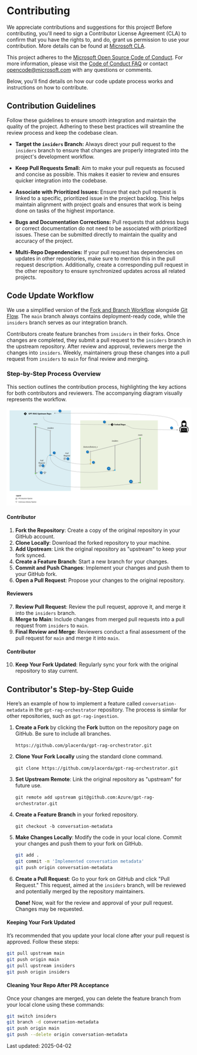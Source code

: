 # Contributing

We appreciate contributions and suggestions for this project! Before contributing, you'll need to sign a Contributor License Agreement (CLA) to confirm that you have the rights to, and do, grant us permission to use your contribution. More details can be found at [Microsoft CLA](https://cla.opensource.microsoft.com).

This project adheres to the [Microsoft Open Source Code of Conduct](https://opensource.microsoft.com/codeofconduct/). For more information, please visit the [Code of Conduct FAQ](https://opensource.microsoft.com/codeofconduct/faq/) or contact [opencode@microsoft.com](mailto:opencode@microsoft.com) with any questions or comments.

Below, you'll find details on how our code update process works and instructions on how to contribute.

## Contribution Guidelines

Follow these guidelines to ensure smooth integration and maintain the quality of the project. Adhering to these best practices will streamline the review process and keep the codebase clean.

- **Target the `insiders` Branch:** Always direct your pull request to the `insiders` branch to ensure that changes are properly integrated into the project's development workflow.
 
- **Keep Pull Requests Small:** Aim to make your pull requests as focused and concise as possible. This makes it easier to review and ensures quicker integration into the codebase.
  
- **Associate with Prioritized Issues:** Ensure that each pull request is linked to a specific, prioritized issue in the project backlog. This helps maintain alignment with project goals and ensures that work is being done on tasks of the highest importance.

- **Bugs and Documentation Corrections:** Pull requests that address bugs or correct documentation do not need to be associated with prioritized issues. These can be submitted directly to maintain the quality and accuracy of the project.

- **Multi-Repo Dependencies:** If your pull request has dependencies on updates in other repositories, make sure to mention this in the pull request description. Additionally, create a corresponding pull request in the other repository to ensure synchronized updates across all related projects.

## Code Update Workflow

We use a simplified version of the [Fork and Branch Workflow](https://blog.scottlowe.org/2015/01/27/using-fork-branch-git-workflow/) alongside [Git Flow](https://nvie.com/posts/a-successful-git-branching-model/). The `main` branch always contains deployment-ready code, while the `insiders` branch serves as our integration branch.

Contributors create feature branches from `insiders` in their forks. Once changes are completed, they submit a pull request to the `insiders` branch in the upstream repository. After review and approval, reviewers merge the changes into `insiders`. Weekly, maintainers group these changes into a pull request from `insiders` to `main` for final review and merging.

### Step-by-Step Process Overview

This section outlines the contribution process, highlighting the key actions for both contributors and reviewers. The accompanying diagram visually represents the workflow.

![git workflow](media/contributing-workflow.png)

#### Contributor

1. **Fork the Repository**: Create a copy of the original repository in your GitHub account.
2. **Clone Locally**: Download the forked repository to your machine.
3. **Add Upstream**: Link the original repository as "upstream" to keep your fork synced.
4. **Create a Feature Branch**: Start a new branch for your changes.
5. **Commit and Push Changes**: Implement your changes and push them to your GitHub fork.
6. **Open a Pull Request**: Propose your changes to the original repository.

#### Reviewers

7. **Review Pull Request**: Review the pull request, approve it, and merge it into the `insiders` branch.
8. **Merge to Main**: Include changes from merged pull requests into a pull request from `insiders` to `main`.
9. **Final Review and Merge**: Reviewers conduct a final assessment of the pull request for `main` and merge it into `main`.

#### Contributor

10. **Keep Your Fork Updated**: Regularly sync your fork with the original repository to stay current.

## Contributor's Step-by-Step Guide

Here’s an example of how to implement a feature called `conversation-metadata` in the `gpt-rag-orchestrator` repository. The process is similar for other repositories, such as `gpt-rag-ingestion`.

1. **Create a Fork** by clicking the **Fork** button on the repository page on GitHub. Be sure to include all branches.

   `https://github.com/placerda/gpt-rag-orchestrator.git`

2. **Clone Your Fork Locally** using the standard clone command.

   `git clone https://github.com/placerda/gpt-rag-orchestrator.git`

3. **Set Upstream Remote**: Link the original repository as "upstream" for future use.

   `git remote add upstream git@github.com:Azure/gpt-rag-orchestrator.git`

4. **Create a Feature Branch** in your forked repository.

   `git checkout -b conversation-metadata`

5. **Make Changes Locally**: Modify the code in your local clone. Commit your changes and push them to your fork on GitHub.

   ```bash
   git add .
   git commit -m 'Implemented conversation metadata'
   git push origin conversation-metadata
   ```

6. **Create a Pull Request**: Go to your fork on GitHub and click "Pull Request." This request, aimed at the `insiders` branch, will be reviewed and potentially merged by the repository maintainers.

   **Done!** Now, wait for the review and approval of your pull request. Changes may be requested.
 
#### Keeping Your Fork Updated

It’s recommended that you update your local clone after your pull request is approved. Follow these steps:

```bash
git pull upstream main
git push origin main
git pull upstream insiders
git push origin insiders
```

#### Cleaning Your Repo After PR Acceptance

Once your changes are merged, you can delete the feature branch from your local clone using these commands:

```bash
git switch insiders
git branch -d conversation-metadata
git push origin main
git push --delete origin conversation-metadata
```
Last updated: 2025-04-02

